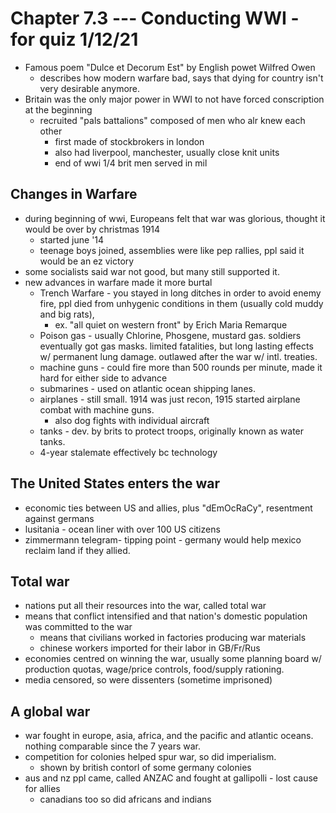 Chapter 7.3 --- Conducting WWI - for quiz 1/12/21
=======================
- Famous poem "Dulce et Decorum Est" by English powet Wilfred Owen
  - describes how modern warfare bad, says that dying for country isn't very desirable anymore.
- Britain was the only major power in WWI to not have forced conscription at the beginning
  - recruited "pals battalions" composed of men who alr knew each other
    - first made of stockbrokers in london
    - also had liverpool, manchester, usually close knit units
    - end of wwi 1/4 brit men served in mil

Changes in Warfare
----------------------------
- during beginning of wwi, Europeans felt that war was glorious, thought it would be over by christmas 1914
  - started june '14
  - teenage boys joined, assemblies were like pep rallies, ppl said it would be an ez victory
- some socialists said war not good, but many still supported it.
- new advances in warfare made it more burtal
  - Trench Warfare - you stayed in long ditches in order to avoid enemy fire, ppl died from unhygenic conditions in them (usually cold muddy and big rats),
    - ex. "all quiet on western front" by Erich Maria Remarque
  - Poison gas - usually Chlorine, Phosgene, mustard gas. soldiers eventually got gas masks. limited fatalities, but long lasting effects w/ permanent lung damage. outlawed after the war w/ intl. treaties.
  - machine guns - could fire more than 500 rounds per minute, made it hard for either side to advance
  - submarines - used on atlantic ocean shipping lanes.
  - airplanes - still small. 1914 was just recon, 1915 started airplane combat with machine guns.
    - also dog fights with individual aircraft
  - tanks - dev. by brits to protect troops, originally known as water tanks.
  - 4-year stalemate effectively bc technology


The United States enters the war
---------------------------------
- economic ties between US and allies, plus "dEmOcRaCy", resentment against germans
- lusitania - ocean liner with over 100 US citizens
- zimmermann telegram- tipping point - germany would help mexico reclaim land if they allied.


Total war
------------------------------
- nations put all their resources into the war, called total war
- means that conflict intensified and that nation's domestic population was committed to the war
  - means that civilians worked in factories producing war materials
  - chinese workers imported for their labor in GB/Fr/Rus
- economies centred on winning the war, usually some planning board w/ production quotas, wage/price controls, food/supply rationing.
- media censored, so were dissenters (sometime imprisoned)


A global war
-----------------
- war fought in europe, asia, africa, and the pacific and atlantic oceans. nothing comparable since the 7 years war.
- competition for colonies helped spur war, so did imperialism.
  - shown by british contorl of some germany colonies
- aus and nz ppl came, called ANZAC and fought at gallipolli - lost cause for allies
  - canadians too so did africans and indians
